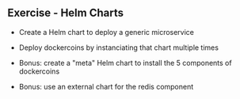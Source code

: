 ## Exercise - Helm Charts

- Create a Helm chart to deploy a generic microservice

- Deploy dockercoins by instanciating that chart multiple times

- Bonus: create a "meta" Helm chart to install the 5 components of dockercoins

- Bonus: use an external chart for the redis component
